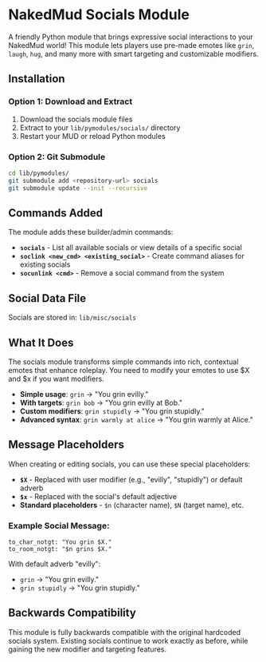 # NakedMud Socials Module

A friendly Python module that brings expressive social interactions to your NakedMud world! This module lets players use pre-made emotes like `grin`, `laugh`, `hug`, and many more with smart targeting and customizable modifiers.

## Installation

### Option 1: Download and Extract
1. Download the socials module files
2. Extract to your `lib/pymodules/socials/` directory
3. Restart your MUD or reload Python modules

### Option 2: Git Submodule
```bash
cd lib/pymodules/
git submodule add <repository-url> socials
git submodule update --init --recursive
```

## Commands Added

The module adds these builder/admin commands:

- **`socials`** - List all available socials or view details of a specific social
- **`soclink <new_cmd> <existing_social>`** - Create command aliases for existing socials  
- **`socunlink <cmd>`** - Remove a social command from the system

## Social Data File

Socials are stored in: `lib/misc/socials`

## What It Does

The socials module transforms simple commands into rich, contextual emotes that enhance roleplay. 
You need to modify your emotes to use $X and $x if you want modifiers.

- **Simple usage**: `grin` → "You grin evilly."
- **With targets**: `grin bob` → "You grin evilly at Bob."
- **Custom modifiers**: `grin stupidly` → "You grin stupidly."
- **Advanced syntax**: `grin warmly at alice` → "You grin warmly at Alice."

## Message Placeholders

When creating or editing socials, you can use these special placeholders:

- **`$X`** - Replaced with user modifier (e.g., "evilly", "stupidly") or default adverb
- **`$x`** - Replaced with the social's default adjective
- **Standard placeholders** - `$n` (character name), `$N` (target name), etc.

### Example Social Message:
```
to_char_notgt: "You grin $X."
to_room_notgt: "$n grins $X."
```

With default adverb "evilly":
- `grin` → "You grin evilly."
- `grin stupidly` → "You grin stupidly."

## Backwards Compatibility

This module is fully backwards compatible with the original hardcoded socials system. Existing socials continue to work exactly as before, while gaining the new modifier and targeting features.

